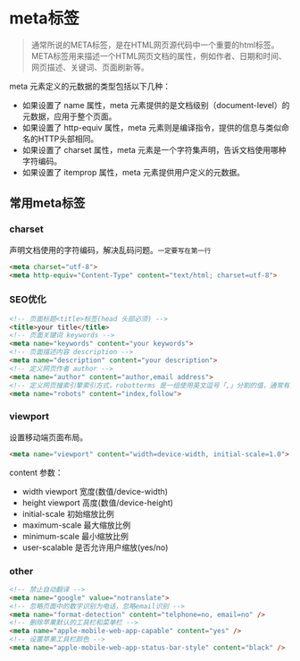 # meta标签

> 通常所说的META标签，是在HTML网页源代码中一个重要的html标签。META标签用来描述一个HTML网页文档的属性，例如作者、日期和时间、网页描述、关键词、页面刷新等。

meta 元素定义的元数据的类型包括以下几种：

* 如果设置了 name 属性，meta 元素提供的是文档级别（document-level）的元数据，应用于整个页面。
* 如果设置了 http-equiv 属性，meta 元素则是编译指令，提供的信息与类似命名的HTTP头部相同。
* 如果设置了 charset 属性，meta 元素是一个字符集声明，告诉文档使用哪种字符编码。
* 如果设置了 itemprop 属性，meta 元素提供用户定义的元数据。

## 常用meta标签

### charset

声明文档使用的字符编码，解决乱码问题。`一定要写在第一行`

```html
<meta charset="utf-8">
<meta http-equiv="Content-Type" content="text/html; charset=utf-8">
```

### SEO优化

```html
<!-- 页面标题<title>标签(head 头部必须) -->
<title>your title</title>
<!-- 页面关键词 keywords -->
<meta name="keywords" content="your keywords">
<!-- 页面描述内容 description -->
<meta name="description" content="your description">
<!-- 定义网页作者 author -->
<meta name="author" content="author,email address">
<!-- 定义网页搜索引擎索引方式，robotterms 是一组使用英文逗号「,」分割的值，通常有如下几种取值：none，noindex，nofollow，all，index和follow。 -->
<meta name="robots" content="index,follow">
```

### viewport

设置移动端页面布局。

```html
<meta name="viewport" content="width=device-width, initial-scale=1.0">
```

content 参数：

* width viewport 宽度(数值/device-width)
* height viewport 高度(数值/device-height)
* initial-scale 初始缩放比例
* maximum-scale 最大缩放比例
* minimum-scale 最小缩放比例
* user-scalable 是否允许用户缩放(yes/no)

### other

```html
<!-- 禁止自动翻译 -->
<meta name="google" value="notranslate">
<!-- 忽略页面中的数字识别为电话，忽略email识别 -->
<meta name="format-detection" content="telphone=no, email=no" />
<!-- 删除苹果默认的工具栏和菜单栏 -->
<meta name="apple-mobile-web-app-capable" content="yes" />
<!-- 设置苹果工具栏颜色 -->
<meta name="apple-mobile-web-app-status-bar-style" content="black" />
```
